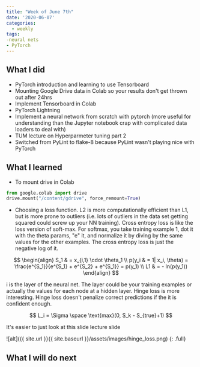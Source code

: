 ```yaml
---
title: "Week of June 7th"
date: '2020-06-07'
categories:
  - weekly
tags:
-neural nets
- PyTorch
---
```


## What I did

- PyTorch introduction and learning to use Tensorboard
- Mounting Google Drive data in Colab so your results don't get thrown out after 24hrs
- Implement Tensorboard in Colab
- PyTorch Lightning
- Implement a neural network from scratch with pytorch (more useful for understanding than the Jupyter notebook crap with complicated data loaders to deal with)
- TUM lecture on Hyperparmeter tuning part 2
- Switched from PyLint to flake-8 because PyLint wasn't playing nice with PyTorch

## What I learned

- To mount drive in Colab

```python
from google.colab import drive 
drive.mount("/content/gdrive", force_remount=True)
```

- Choosing a loss function. L2 is more computationally efficient than L1, but is more prone to outliers (i.e. lots of outliers in the data set getting squared could screw up your NN training). Cross entropy loss is like the loss version of soft-max. For softmax, you take training example 1, dot it with the theta params, "e" it, and normalize it by diving by the same values for the other examples. The cross entropy loss is just the negative log of it.

$$
\begin{align}
S_1 & = x_{i,1} \cdot \theta_1 \\
p(y_i & = 1| x_i, \theta) = \frac{e^{S_1}}{e^{S_1} + e^{S_2} + e^{S_1}} = p(y_1) \\
L1 & = - ln(p(y_1))
\end{align}
$$

i is the layer of the neural net. The layer could be your training examples or actually the values for each node at a hidden layer. Hinge loss is more interesting. Hinge loss doesn't penalize correct predictions if the it is confident enough.

$$
L_i = \Sigma \space \text{max}(0, S_k - S_{true}+1)
$$

It's easier to just look at this slide lecture slide

![alt]({{ site.url }}{{ site.baseurl }}/assets/images/hinge_loss.png)
{: .full}

## What I will do next
